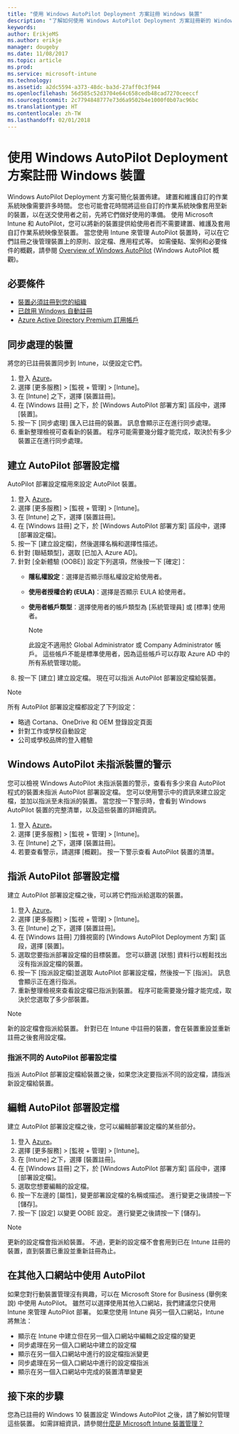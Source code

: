 ```yaml
---
title: "使用 Windows AutoPilot Deployment 方案註冊 Windows 裝置"
description: "了解如何使用 Windows AutoPilot Deployment 方案註冊新的 Windows 10 裝置。"
keywords: 
author: ErikjeMS
ms.author: erikje
manager: dougeby
ms.date: 11/08/2017
ms.topic: article
ms.prod: 
ms.service: microsoft-intune
ms.technology: 
ms.assetid: a2dc5594-a373-48dc-ba3d-27aff0c3f944
ms.openlocfilehash: 56d585c52d3704e64c658cedb48cad7270ceeccf
ms.sourcegitcommit: 2c7794848777e73d6a9502b4e1000f0b07ac96bc
ms.translationtype: HT
ms.contentlocale: zh-TW
ms.lasthandoff: 02/01/2018
---
```

# <a name="enroll-windows-devices-using-windows-autopilot-deployment-program"></a>使用 Windows AutoPilot Deployment 方案註冊 Windows 裝置
Windows AutoPilot Deployment 方案可簡化裝置佈建。 建置和維護自訂的作業系統映像需要許多時間。 您也可能會花時間將這些自訂的作業系統映像套用至新的裝置，以在送交使用者之前，先將它們做好使用的準備。 使用 Microsoft Intune 和 AutoPilot，您可以將新的裝置提供給使用者而不需要建置、維護及套用自訂作業系統映像至裝置。 當您使用 Intune 來管理 AutoPilot 裝置時，可以在它們註冊之後管理裝置上的原則、設定檔、應用程式等。 如需優點、案例和必要條件的概觀，請參閱 [Overview of Windows AutoPilot](https://docs.microsoft.com/windows/deployment/windows-10-auto-pilot) (Windows AutoPilot 概觀)。

## <a name="prerequisites"></a>必要條件
- [裝置必須註冊到您的組織](https://docs.microsoft.com/windows/deployment/windows-autopilot/windows-10-autopilot#device-registration-and-oobe-customization)
- [已啟用 Windows 自動註冊](https://docs.microsoft.com/intune-classic/deploy-use/set-up-windows-device-management-with-microsoft-intune#enable-windows-10-automatic-enrollment)
- [Azure Active Directory Premium 訂用帳戶](https://docs.microsoft.com/azure/active-directory/active-directory-get-started-premium) <!--&#40;[trial subscription](http://go.microsoft.com/fwlink/?LinkID=816845)&#41;-->

## <a name="synchronize-devices"></a>同步處理的裝置
將您的已註冊裝置同步到 Intune，以便設定它們。

1. 登入 [Azure](https://portal.azure.com/)。
2. 選擇 [更多服務]  >  [監視 + 管理]  >  [Intune]。
3. 在 [Intune] 之下，選擇 [裝置註冊]。
4. 在 [Windows 註冊] 之下，於 [Windows AutoPilot 部署方案] 區段中，選擇 [裝置]。
5. 按一下 [同步處理] 匯入已註冊的裝置。 訊息會顯示正在進行同步處理。
6. 重新整理檢視可查看新的裝置。 程序可能需要幾分鐘才能完成，取決於有多少裝置正在進行同步處理。  

## <a name="create-an-autopilot-deployment-profile"></a>建立 AutoPilot 部署設定檔
AutoPilot 部署設定檔用來設定 AutoPilot 裝置。
1. 登入 [Azure](https://portal.azure.com/)。 
2. 選擇 [更多服務]  >  [監視 + 管理]  >  [Intune]。
3. 在 [Intune] 之下，選擇 [裝置註冊]。
4. 在 [Windows 註冊] 之下，於 [Windows AutoPilot 部署方案] 區段中，選擇 [部署設定檔]。
5. 按一下 [建立設定檔]，然後選擇名稱和選擇性描述。 
6. 針對 [聯結類型]，選取 [已加入 Azure AD]。
7. 針對 [全新體驗 (OOBE)] 設定下列選項，然後按一下 [確定]： 
   - **隱私權設定**：選擇是否顯示隱私權設定給使用者。 
   - **使用者授權合約 (EULA)**：選擇是否顯示 EULA 給使用者。
   - **使用者帳戶類型**：選擇使用者的帳戶類型為 [系統管理員] 或 [標準] 使用者。

     > [!Note]    
     > 此設定不適用於 Global Administrator 或 Company Administrator 帳戶。 這些帳戶不能是標準使用者，因為這些帳戶可以存取 Azure AD 中的所有系統管理功能。
8. 按一下 [建立] 建立設定檔。 現在可以指派 AutoPilot 部署設定檔給裝置。
     
> [!Note]    
> 所有 AutoPilot 部署設定檔都設定了下列設定：
> - 略過 Cortana、OneDrive 和 OEM 登錄設定頁面
> - 針對工作或學校自動設定
> - 公司或學校品牌的登入體驗    

## <a name="alerts-for-windows-autopilot-unassigned-devices-----163236---"></a>Windows AutoPilot 未指派裝置的警示 <!-- 163236 -->
您可以檢視 Windows AutoPilot 未指派裝置的警示，查看有多少來自 AutoPilot 程式的裝置未指派 AutoPilot 部署設定檔。 您可以使用警示中的資訊來建立設定檔，並加以指派至未指派的裝置。 當您按一下警示時，會看到 Windows AutoPilot 裝置的完整清單，以及這些裝置的詳細資訊。 
1. 登入 [Azure](https://portal.azure.com/)。 
2. 選擇 [更多服務]  >  [監視 + 管理]  >  [Intune]。
3. 在 [Intune] 之下，選擇 [裝置註冊]。
4. 若要查看警示，請選擇 [概觀]。 按一下警示查看 AutoPilot 裝置的清單。  

## <a name="assign-an-autopilot-deployment-profile"></a>指派 AutoPilot 部署設定檔
建立 AutoPilot 部署設定檔之後，可以將它們指派給選取的裝置。

1. 登入 [Azure](https://portal.azure.com/)。 
2. 選擇 [更多服務]  >  [監視 + 管理]  >  [Intune]。
3. 在 [Intune] 之下，選擇 [裝置註冊]。
4. 在 [Windows 註冊] 刀鋒視窗的 [Windows AutoPilot Deployment 方案] 區段，選擇 [裝置]。
5. 選取您要指派部署設定檔的目標裝置。 您可以篩選 [狀態] 資料行以輕鬆找出沒有指派設定檔的裝置。 
6. 按一下 [指派設定檔]並選取 AutoPilot 部署設定檔，然後按一下 [指派]。 訊息會顯示正在進行指派。
7. 重新整理檢視來查看設定檔已指派到裝置。 程序可能需要幾分鐘才能完成，取決於您選取了多少部裝置。 

> [!Note]
> 新的設定檔會指派給裝置。 針對已在 Intune 中註冊的裝置，會在裝置重設並重新註冊之後套用設定檔。

### <a name="assign-a-different-autopilot-deployment-profile"></a>指派不同的 AutoPilot 部署設定檔
指派 AutoPilot 部署設定檔給裝置之後，如果您決定要指派不同的設定檔，請指派新設定檔給裝置。  

## <a name="edit-an-autopilot-deployment-profile"></a>編輯 AutoPilot 部署設定檔 
建立 AutoPilot 部署設定檔之後，您可以編輯部署設定檔的某些部分。   
1. 登入 [Azure](https://portal.azure.com/)。 
2. 選擇 [更多服務]  >  [監視 + 管理]  >  [Intune]。
3. 在 [Intune] 之下，選擇 [裝置註冊]。
4. 在 [Windows 註冊] 之下，於 [Windows AutoPilot 部署方案] 區段中，選擇 [部署設定檔]。 
5. 選取您想要編輯的設定檔。 
6. 按一下左邊的 [屬性]，變更部署設定檔的名稱或描述。 進行變更之後請按一下 [儲存]。 
7. 按一下 [設定] 以變更 OOBE 設定。 進行變更之後請按一下 [儲存]。 

> [!NOTE]
> 更新的設定檔會指派給裝置。 不過，更新的設定檔不會套用到已在 Intune 註冊的裝置，直到裝置已重設並重新註冊為止。 

## <a name="using-autopilot-in-other-portals"></a>在其他入口網站中使用 AutoPilot
如果您對行動裝置管理沒有興趣，可以在 Microsoft Store for Business (舉例來說) 中使用 AutoPilot。 雖然可以選擇使用其他入口網站，我們建議您只使用 Intune 來管理 AutoPilot 部署。 如果您使用 Intune 與另一個入口網站，Intune 將無法：
- 顯示在 Intune 中建立但在另一個入口網站中編輯之設定檔的變更
- 同步處理在另一個入口網站中建立的設定檔
- 顯示在另一個入口網站中進行的設定檔指派變更
- 同步處理在另一個入口網站中進行的設定檔指派
- 顯示在另一個入口網站中完成的裝置清單變更

## <a name="next-steps"></a>接下來的步驟
您為已註冊的 Windows 10 裝置設定 Windows AutoPilot 之後，請了解如何管理這些裝置。 如需詳細資訊，請參閱[什麼是 Microsoft Intune 裝置管理？](https://docs.microsoft.com/intune/device-management)